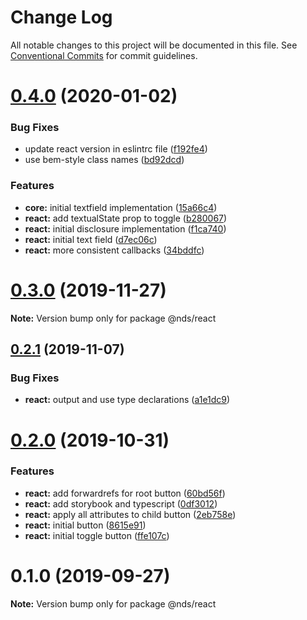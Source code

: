 # Change Log

All notable changes to this project will be documented in this file.
See [Conventional Commits](https://conventionalcommits.org) for commit guidelines.

# [0.4.0](https://gitlab.com/wwnorton/platform/design-system/tree/master/packages/react/compare/v0.3.0...v0.4.0) (2020-01-02)

### Bug Fixes

- update react version in eslintrc file ([f192fe4](https://gitlab.com/wwnorton/platform/design-system/tree/master/packages/react/commit/f192fe46286ab14d46ab2703d3f9bcd222a470ed))
- use bem-style class names ([bd92dcd](https://gitlab.com/wwnorton/platform/design-system/tree/master/packages/react/commit/bd92dcdb04958edafdc4537f964331fe3b20a14f))

### Features

- **core:** initial textfield implementation ([15a66c4](https://gitlab.com/wwnorton/platform/design-system/tree/master/packages/react/commit/15a66c46758c659ab04c36966429a639c8310c93))
- **react:** add textualState prop to toggle ([b280067](https://gitlab.com/wwnorton/platform/design-system/tree/master/packages/react/commit/b28006702859eab8eb5b5ee73ca1260ee36c24a6))
- **react:** initial disclosure implementation ([f1ca740](https://gitlab.com/wwnorton/platform/design-system/tree/master/packages/react/commit/f1ca7401ce1bc04d29143811e4281691aab13783))
- **react:** initial text field ([d7ec06c](https://gitlab.com/wwnorton/platform/design-system/tree/master/packages/react/commit/d7ec06cf9fd4ebfc9a11ce4d7e619929453addd5))
- **react:** more consistent callbacks ([34bddfc](https://gitlab.com/wwnorton/platform/design-system/tree/master/packages/react/commit/34bddfc38221f5170b60d5e6bc3ae5e71278ed7f))

# [0.3.0](https://gitlab.com/wwnorton/platform/design-system/tree/master/packages/react/compare/v0.2.1...v0.3.0) (2019-11-27)

**Note:** Version bump only for package @nds/react

## [0.2.1](https://gitlab.com/wwnorton/platform/design-system/tree/master/packages/react/compare/v0.2.0...v0.2.1) (2019-11-07)

### Bug Fixes

- **react:** output and use type declarations ([a1e1dc9](https://gitlab.com/wwnorton/platform/design-system/tree/master/packages/react/commit/a1e1dc9601108e06361dceba9b0f82f93e8319db))

# [0.2.0](https://gitlab.com/wwnorton/platform/design-system/tree/master/packages/react/compare/v0.1.0...v0.2.0) (2019-10-31)

### Features

- **react:** add forwardrefs for root button ([60bd56f](https://gitlab.com/wwnorton/platform/design-system/tree/master/packages/react/commit/60bd56fa30421d7319c819e1315a6ed9d00af4bd))
- **react:** add storybook and typescript ([0df3012](https://gitlab.com/wwnorton/platform/design-system/tree/master/packages/react/commit/0df3012ce911817f738b01692e5f126a268697ae))
- **react:** apply all attributes to child button ([2eb758e](https://gitlab.com/wwnorton/platform/design-system/tree/master/packages/react/commit/2eb758ec61fc22ea428cf7aeb0975591471135ad))
- **react:** initial button ([8615e91](https://gitlab.com/wwnorton/platform/design-system/tree/master/packages/react/commit/8615e9180bd92b17ace233c1b8114a364eccbfc1))
- **react:** initial toggle button ([ffe107c](https://gitlab.com/wwnorton/platform/design-system/tree/master/packages/react/commit/ffe107ce6aaefcb5c4a0076575c42997c21e92e8))

# 0.1.0 (2019-09-27)

**Note:** Version bump only for package @nds/react
